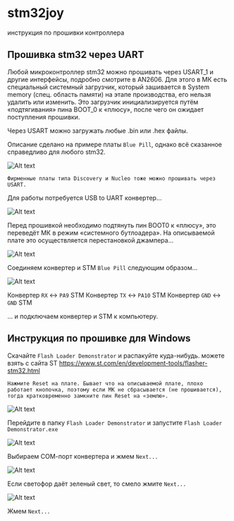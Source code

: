 # stm32joy 
инструкция по прошивки контроллера

## Прошивка stm32 через UART

Любой микроконтроллер stm32 можно прошивать через USART_1 и другие интерфейсы, подробно смотрите в AN2606. Для этого в МК есть специальный системный загрузчик, который зашивается в System memory (спец. область памяти) на этапе производства, его нельзя удалить или изменить. Это загрузчик инициализируется путём «подтягивания» пина BOOT_0 к «плюсу», после чего он ожидает поступления прошивки.


Через USART можно загружать любые .bin или .hex файлы.


Описание сделано на примере платы ``Blue Pill``, однако всё сказанное справедливо для любого stm32.

![Alt text](https://istarik.ru/uploads/images/00/00/01/2018/10/10/06c8f8.jpg)

`Фирменные платы типа Discovery и Nucleo тоже можно прошивать через USART.`

Для работы потребуется USB to UART конвертер…

![Alt text](https://istarik.ru/uploads/images/00/00/01/2016/01/24/3ad8f5.jpg)

Перед прошивкой необходимо подтянуть пин BOOT0 к «плюсу», это переведёт МК в режим «системного бутлоадера». На описываемой плате это осуществляется перестановкой джампера…

![Alt text](https://istarik.ru/uploads/images/00/00/01/2018/07/26/b317a1.png)

Соединяем конвертер и STM ``Blue Pill`` следующим образом…

![Alt text](https://istarik.ru/uploads/images/00/00/01/2018/07/27/fe9108.png)

Конвертер `RX` <-> `PA9` STM
Конвертер `TX` <-> `PA10` STM
Конвертер `GND` <-> `GND` STM

… и подключаем конвертер и STM к компьютеру.

## Инструкция по прошивке для Windows

Скачайте ``Flash Loader Demonstrator`` и распакуйте куда-нибудь. 
можете взять с сайта ST https://www.st.com/en/development-tools/flasher-stm32.html

`Нажмите Reset на плате. Бывает что на описываемой плате, плохо работает кнопочка, поэтому если МК не сбрасывается (не прошивается), тогда кратковременно замкните пин Reset на «землю».`

![Alt text](https://istarik.ru/uploads/images/00/00/01/2019/10/17/2fa39b.jpg)

Перейдите в папку ``Flash Loader Demonstrator`` и запустите ``Flash Loader Demonstrator.exe``

![Alt text](https://istarik.ru/uploads/images/00/00/01/2018/07/25/4f044e.png)

Выбираем СОМ-порт конвертера и жмем `Next...`

![Alt text](https://istarik.ru/uploads/images/00/00/01/2018/07/25/7cb0b0.png)

Если светофор даёт зеленый свет, то смело жмите `Next...`

![Alt text](https://istarik.ru/uploads/images/00/00/01/2018/07/25/624373.png)

Жмем `Next...`

